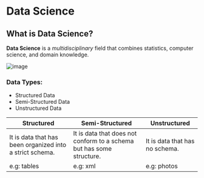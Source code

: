 # Data Science

## What is Data Science?

**Data Science** is a *multidisciplinary* field that combines statistics, computer science, and domain knowledge.

![image](https://github.com/user-attachments/assets/9b5ada16-9ccd-4017-a064-3847e8af131f)


### **Data Types:**
- Structured Data
- Semi-Structured Data
- Unstructured Data

| Structured | Semi-Structured | Unstructured |
| ------------- | ------------- | ------------- |
| It is data that has been organized into a strict schema. | It is data that does not conform to a schema but has some structure. | It is data that has no schema. | 
| e.g: tables| e.g: xml | e.g: photos | 
